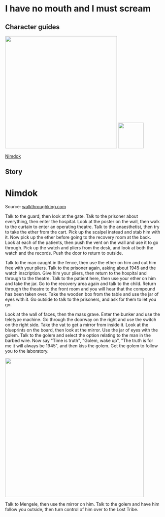 # I have no mouth and I must scream

## Character guides

<img src="pix/all-characters.avif" style="width: 363px; height: auto;">
<img src="pix/nim-face.avif" style="width: 83px; height: auto;">
<br>

[Nimdok](nimdok)

## Story

# Nimdok

Source:
[walkthroughking.com](//walkthroughking.com/text/ihavenomouth.aspx)

Talk to the guard, then look at the gate. Talk to the prisoner about everything, then enter the hospital. Look at the poster on the wall, then walk to the curtain to enter an operating theatre. Talk to the anaesthetist, then try to take the ether from the cart. Pick up the scalpel instead and stab him with it. Now pick up the ether before going to the recovery room at the back. Look at each of the patients, then push the vent on the wall and use it to go through. Pick up the watch and pliers from the desk, and look at both the watch and the records. Push the door to return to outside.

Talk to the man caught in the fence, then use the ether on him and cut him free with your pliers. Talk to the prisoner again, asking about 1945 and the watch inscription. Give him your pliers, then return to the hospital and through to the theatre. Talk to the patient here, then use your ether on him and take the jar. Go to the recovery area again and talk to the child. Return through the theatre to the front room and you will hear that the compound has been taken over. Take the wooden box from the table and use the jar of eyes with it. Go outside to talk to the prisoners, and ask for them to let you go.

Look at the wall of faces, then the mass grave. Enter the bunker and use the teletype machine. Go through the doorway on the right and use the switch on the right side. Take the vat to get a mirror from inside it. Look at the blueprints on the board, then look at the mirror. Use the jar of eyes with the golem. Talk to the golem and select the option relating to the man in the barbed wire. Now say "Time is truth", "Golem, wake up", "The truth is for me it will always be 1945", and then kiss the golem. Get the golem to follow you to the laboratory.

<img src="pix/nim-golem.avif" style="width: 450px; height: auto;">

 Talk to Mengele, then use the mirror on him. Talk to the golem and have him follow you outside, then turn control of him over to the Lost Tribe.
